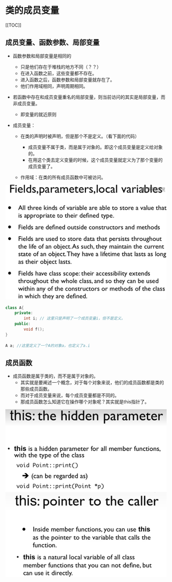 # 类的成员变量

[[TOC]]



## 成员变量、函数参数、局部变量

- 函数参数和局部变量是相同的
  - 只是他们存在于堆栈的地方不同（？？）
  - 在进入函数之前，这些变量都不存在。
  - 进入函数之后，函数参数和局部变量就存在了。
  - 他们作用域相同，声明周期相同。

- 若函数中存在和成员变量重名的局部变量，则当前访问的其实是局部变量，而非成员变量。

  - 即变量的就近原则

- 成员变量：

  - 在类的声明时被声明，但是那个不是定义。（看下面的代码）
    - 成员变量不属于类，而是属于对象的。即这个成员变量是定义给对象的。
    - 在用这个类去定义变量的时候，这个成员变量就定义为了那个变量的成员变量了。

  - 作用域：在类的所有成员函数中可被访问。

<img src="./pic/image-20221204202926614.png" alt="image-20221204202926614" style="zoom:50%;" />

```C++
class A{
    private:
    	int i; // 这里只是声明了一个成员变量i，但不是定义。
    public:
    	void f();
}

A a; //这里定义了一个A的对象a，也定义了a.i
```

## 成员函数

- 成员函数是属于类的，而不是属于对象的。
  - 其实就是要阐述一个概念，对于每个对象来说，他们的成员函数都是类的那些成员函数。
  - 而对于成员变量来说，每个成员变量都是不同的。
  - 那成员函数怎么知道它在操作哪个对象呢？其实就是this指针了。

<img src="./pic/image-20221204205241111.png" alt="image-20221204205241111" style="zoom:50%;" />

<img src="./pic/image-20221204205452435.png" alt="image-20221204205452435" style="zoom:50%;" />

